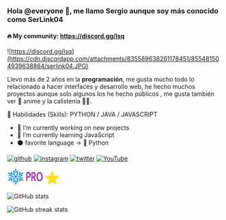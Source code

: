 ### Hola @everyone 👋, me llamo Sergio aunque soy más conocido como SerLink04
#### 🔥 My community: https://discord.gg/lsq
![https://discord.gg/lsq](https://cdn.discordapp.com/attachments/835589638261178451/855481504939638864/serlink04.JPG)

Llevo más de 2 años en la **programación**, me gusta mucho todo lo relacionado a hacer interfaces y desarrollo web, he hecho muchos proyectos aunque solo algunos los he hecho públicos , me gusta también ver 🖤 anime y la calistenia 🏋️‍♂️.

🏹 Habilidades (Skills): PYTHON / JAVA / JAVASCRIPT

- 🔭 I’m currently working on new projects 
- 🌱 I’m currently learning JavaScript 
- ⚫ favorite language -> 🐍 Python

[<img src='https://cdn.jsdelivr.net/npm/simple-icons@3.0.1/icons/github.svg' alt='github' height='40'>](https://github.com/SerLink04)  [<img src='https://cdn.jsdelivr.net/npm/simple-icons@3.0.1/icons/instagram.svg' alt='instagram' height='40'>](https://www.instagram.com/serlink04/)  [<img src='https://cdn.jsdelivr.net/npm/simple-icons@3.0.1/icons/twitter.svg' alt='twitter' height='40'>](https://twitter.com/Link04Ser)  [<img src='https://cdn.jsdelivr.net/npm/simple-icons@3.0.1/icons/youtube.svg' alt='YouTube' height='40'>](https://www.youtube.com/SerLink04GrieferDoxing)  



<a href='https://archiveprogram.github.com/'><img src='https://raw.githubusercontent.com/acervenky/animated-github-badges/master/assets/acbadge.gif' width='40' height='40'></a>
<a href='https://github.com/pricing'><img src='https://raw.githubusercontent.com/acervenky/animated-github-badges/master/assets/pro.gif' width='40' height='40'></a>
<a href='https://stars.github.com/'><img src='https://raw.githubusercontent.com/acervenky/animated-github-badges/master/assets/starbadge.gif' width='35' height='35'></a> 

![GitHub stats](https://github-readme-stats.vercel.app/api?username=SerLink04&show_icons=true)  

![GitHub streak stats](https://github-readme-streak-stats.herokuapp.com/?user=SerLink04)  
